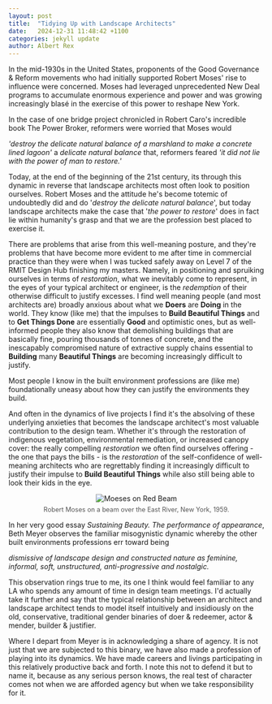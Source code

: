 ```yaml
---
layout: post
title:  "Tidying Up with Landscape Architects"
date:   2024-12-31 11:48:42 +1100
categories: jekyll update
author: Albert Rex
---
```


In the mid-1930s in the United States, proponents of the Good Governance & Reform movements who had initially supported Robert Moses' rise to influence were concerned. Moses had leveraged unprecedented New Deal programs to accumulate enormous experience and power and was growing increasingly blasé in the exercise of this power to reshape New York.

In the case of one bridge project chronicled in Robert Caro's incredible book The Power Broker, reformers were worried that Moses would

*'destroy the delicate natural balance of a marshland to make a concrete lined lagoon'*
a *delicate natural balance* that, reformers feared
*'it did not lie with the power of man to restore.'*

Today, at the end of the beginning of the 21st century, its through this dynamic in reverse that landscape architects most often look to position ourselves. Robert Moses and the attitude he's become totemic of undoubtedly did and do '*destroy the delicate natural balance*', but today landscape architects make the case that '*the power to restore*' does in fact lie within humanity's grasp and that we are the profession best placed to exercise it.

There are problems that arise from this well-meaning posture, and they're problems that have become more evident to me after time in commercial practice than they were when I was tucked safely away on Level 7 of the RMIT Design Hub finishing my masters.
Namely, in positioning and spruiking ourselves in terms of *restoration*, what we inevitably come to represent, in the eyes of your typical architect or engineer, is the *redemption* of their otherwise difficult to justify excesses.
I find well meaning people (and most architects are) broadly anxious about what we __Doers__ are __Doing__ in the world. They know (like me) that the impulses to __Build Beautiful Things__ and to __Get Things Done__ are essentially __Good__ and optimistic ones, but as well-informed people they also know that demolishing buildings that are basically fine, pouring thousands of tonnes of concrete, and the inescapably compromised nature of extractive supply chains essential to __Building__ many __Beautiful Things__ are becoming increasingly difficult to justify.

Most people I know in the built environment professions are (like me) foundationally uneasy about how they can justify the environments they build.

And often in the dynamics of live projects I find it's the absolving of these underlying anxieties that becomes the landscape architect's most valuable contribution to the design team. Whether it's through the restoration of indigenous vegetation, environmental remediation, or increased canopy cover: the really compelling *restoration* we often find ourselves offering - the one that pays the bills - is the *restoration* of the self-confidence of well-meaning architects who are regrettably finding it increasingly difficult to justify their impulse to __Build Beautiful Things__ while also still being able to look their kids in the eye.

<figure style="text-align: center;">
  <img src="{{ site.baseurl }}/assets/Blog/post02_moses.jpg" alt="Moeses on Red Beam" style="max-width: 100%; height: auto;">
  <figcaption style="font-size: 0.9em; color: #555; margin-top: 0.5em;">
    Robert Moses on a beam over the East River, New York, 1959.
  </figcaption>
</figure>

In her very good essay *Sustaining Beauty. The performance of appearance*, Beth Meyer observes the familiar misogynistic dynamic whereby the other built environments professions err toward being

*dismissive of landscape design and constructed nature as feminine, informal, soft, unstructured, anti-progressive and nostalgic.*

This observation rings true to me, its one I think would feel familiar to any LA who spends any amount of time in design team meetings. I'd actually take it further and say that the typical relationship between an architect and landscape architect tends to model itself intuitively and insidiously on the old, conservative, traditional gender binaries of doer & redeemer, actor & mender, builder & justifier.

Where I depart from Meyer is in acknowledging a share of agency. It is not just that we are subjected to this binary, we have also made a profession of playing into its dynamics. We have made careers and livings participating in this relatively productive back and forth. I note this not to defend it but to name it, because as any serious person knows, the real test of character comes not when we are afforded agency but when we take responsibility for it.


[jekyll-docs]: https://jekyllrb.com/docs/home
[jekyll-gh]:   https://github.com/jekyll/jekyll
[jekyll-talk]: https://talk.jekyllrb.com/
